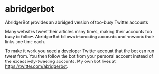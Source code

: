 # abridgerbot
AbridgerBot provides an abridged version of too-busy Twitter accounts

Many websites tweet their articles many times, making their accounts too busy to follow. AbridgerBot follows interesting accounts and retweets their links one time each.

To make it work you need a developer Twitter account that the bot can run tweet from. You then follow the bot from your personal account instead of the excessively-tweeting accounts. My own bot lives at https://twitter.com/abridgerbot.
